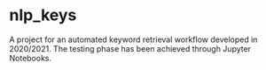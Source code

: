 # nlp_keys
A project for an automated keyword retrieval workflow developed in 2020/2021.
The testing phase has been achieved through Jupyter Notebooks.
